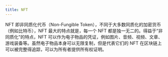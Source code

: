 ```yaml
---
title: NFT
---
```


NFT 即非同质化代币（Non-Fungible Token），不同于大多数同质化的加密货币（例如比特币），NFT 最大的特点就是，每一个 NFT 都是独一无二的。得益于“非同质化”的特点，NFT 可以作为电子物品的凭证，例如图片、音频、视频、文章、游戏装备等。虽然电子物品本身可以无限复制，但是代表它们的 NFT 在区块链上可以被完整得追踪，可以为所有者提供所有权证明。
